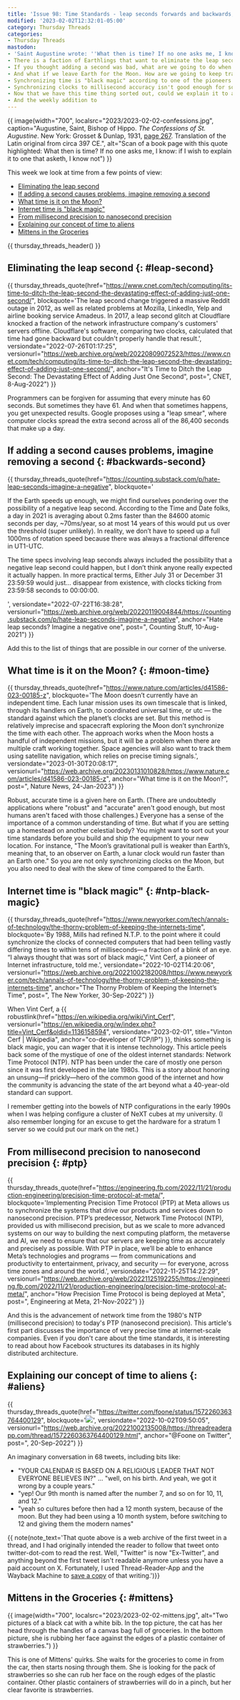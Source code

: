 ```yaml
---
title: 'Issue 98: Time Standards - leap seconds forwards and backwards, moon time, internet time (then and now), and aliens'
modified: '2023-02-02T12:32:01-05:00'
category: Thursday Threads
categories:
- Thursday Threads
mastodon:
- 'Saint Augustine wrote: ''What then is time? If no one asks me, I know: if I wish to explain it to one that asketh, I know not'' This week''s DLTJ Thursday Threads looks at time standards. https://dltj.org/article/issue-98-time-standards/ 1/7'
- There is a faction of Earthlings that want to eliminate the leap second as a distinct unit of time. Instead, they propose "smearing" that second across an entire day so software developers can avoid having to think about a quirky minute that has 61 seconds. https://dltj.org/article/issue-98-time-standards/#leap-second 2/7
- If you thought adding a second was bad, what are we going to do when we have to remove a second from our clocks to keep solar time in sync with caesium time. https://dltj.org/article/issue-98-time-standards/#backwards-second 3/7
- And what if we leave Earth for the Moon. How are we going to keep track of time there? https://dltj.org/article/issue-98-time-standards/#moon-time 4/7
- Synchronizing time is "black magic" according to one of the pioneers of the internet. Why is it like that? https://dltj.org/article/issue-98-time-standards/#ntp-black-magic 5/7
- Synchronizing clocks to millisecond accuracy isn't good enough for some applications. Read about the move to nanosecond accuracy. https://dltj.org/article/issue-98-time-standards/#ptp 6/7
- Now that we have this time thing sorted out, could we explain it to an alien visitor? Perhaps we don't have time thought through after all. https://dltj.org/article/issue-98-time-standards/#aliens 7/7
- And the weekly addition to
---
```

{{ image(width="700", localsrc="2023/2023-02-02-confessions.jpg", caption="Augustine, Saint, Bishop of Hippo. <cite>The Confessions of St. Augustine</cite>. New York: Grosset & Dunlap, 1931, <a href='https://babel.hathitrust.org/cgi/pt?id=uc1.b3945012&view=1up&seq=281&q1=what+then+is+time'>page 267</a>. Translation of the Latin original from circa 397 CE.", alt="Scan of a book page with this quote highlighted: What then is time? If no one asks me, I know: if I wish to explain it to one that asketh, I know not") }} 

This week we look at time from a few points of view:

- [Eliminating the leap second](https://dltj.org/article/issue-98-time-standards/#leap-second)
- [If adding a second causes problems, imagine removing a second](https://dltj.org/article/issue-98-time-standards/#backwards-second)
- [What time is it on the Moon?](https://dltj.org/article/issue-98-time-standards/#moon-time)
- [Internet time is "black magic"](https://dltj.org/article/issue-98-time-standards/#ntp-black-magic)
- [From millisecond precision to nanosecond precision](https://dltj.org/article/issue-98-time-standards/#ptp)
- [Explaining our concept of time to aliens](https://dltj.org/article/issue-98-time-standards/#aliens)
- [Mittens in the Groceries](https://dltj.org/article/issue-98-time-standards/#mittens)

{{ thursday_threads_header() }}


## Eliminating the leap second {: #leap-second}
{{ thursday_threads_quote(href="https://www.cnet.com/tech/computing/its-time-to-ditch-the-leap-second-the-devastating-effect-of-adding-just-one-second/",
 blockquote='The leap second change triggered a massive Reddit outage in 2012, as well as related problems at Mozilla, LinkedIn, Yelp and airline booking service Amadeus. In 2017, a leap second glitch at Cloudflare knocked a fraction of the network infrastructure company&apos;s customers&apos; servers offline. Cloudflare&apos;s software, comparing two clocks, calculated that time had gone backward but couldn&apos;t properly handle that result.',
 versiondate="2022-07-26T01:17:25",
 versionurl="https://web.archive.org/web/20220809072523/https://www.cnet.com/tech/computing/its-time-to-ditch-the-leap-second-the-devastating-effect-of-adding-just-one-second/",
 anchor="It's Time to Ditch the Leap Second: The Devastating Effect of Adding Just One Second",
 post=", CNET, 8-Aug-2022") }}

Programmers can be forgiven for assuming that every minute has 60 seconds. 
But sometimes they have 61. 
And when that sometimes happens, you get unexpected results. 
Google proposes using a "leap smear", where computer clocks spread the extra second across all of the 86,400 seconds that make up a day. 


## If adding a second causes problems, imagine removing a second {: #backwards-second}
{{ thursday_threads_quote(href="https://counting.substack.com/p/hate-leap-seconds-imagine-a-negative",
 blockquote='<p>If the Earth speeds up enough, we might find ourselves pondering over the possibility of a negative leap second. According to the Time and Date folks, a day in 2021 is averaging about 0.2ms faster than the 84600 atomic seconds per day, ~70ms/year, so at most 14 years of this would put us over the threshold (super unlikely). In reality, we don’t have to speed up a full 1000ms of rotation speed because there was always a fractional difference in UT1-UTC.</p><p>The time specs involving leap seconds always included the possibility that a negative leap second could happen, but I don’t think anyone really expected it actually happen. In more practical terms, Either July 31 or December 31 23:59:59 would just… disappear from existence, with clocks ticking from 23:59:58 seconds to 00:00:00.</p>',
 versiondate="2022-07-22T16:38:28",
 versionurl="https://web.archive.org/web/20220119004844/https://counting.substack.com/p/hate-leap-seconds-imagine-a-negative",
 anchor="Hate leap seconds? Imagine a negative one",
 post=", Counting Stuff, 10-Aug-2021") }}

Add this to the list of things that are possible in our corner of the universe.


## What time is it on the Moon? {: #moon-time}
{{ thursday_threads_quote(href="https://www.nature.com/articles/d41586-023-00185-z",
 blockquote='The Moon doesn’t currently have an independent time. Each lunar mission uses its own timescale that is linked, through its handlers on Earth, to coordinated universal time, or utc — the standard against which the planet’s clocks are set. But this method is relatively imprecise and spacecraft exploring the Moon don’t synchronize the time with each other. The approach works when the Moon hosts a handful of independent missions, but it will be a problem when there are multiple craft working together. Space agencies will also want to track them using satellite navigation, which relies on precise timing signals.',
 versiondate="2023-01-30T20:08:17",
 versionurl="https://web.archive.org/20230131010828/https://www.nature.com/articles/d41586-023-00185-z",
 anchor="What time is it on the Moon?",
 post=", Nature News, 24-Jan-2023") }}

Robust, accurate time is a given here on Earth. 
(There are undoubtedly applications where "robust" and "accurate" aren't good enough, but most humans aren't faced with those challenges.) 
Everyone has a sense of the importance of a common understanding of time. 
But what if you are setting up a homestead on another celestial body? 
You might want to sort out your time standards before you build and ship the equipment to your new location. 
For instance, "The Moon’s gravitational pull is weaker than Earth’s, meaning that, to an observer on Earth, a lunar clock would run faster than an Earth one."
So you are not only synchronizing clocks on the Moon, but you also need to deal with the skew of time compared to the Earth.


## Internet time is "black magic" {: #ntp-black-magic}
{{ thursday_threads_quote(href="https://www.newyorker.com/tech/annals-of-technology/the-thorny-problem-of-keeping-the-internets-time",
 blockquote='By 1988, Mills had refined N.T.P. to the point where it could synchronize the clocks of connected computers that had been telling vastly differing times to within tens of milliseconds—a fraction of a blink of an eye. “I always thought that was sort of black magic,” Vint Cerf, a pioneer of Internet infrastructure, told me.',
 versiondate="2022-10-02T14:20:06",
 versionurl="https://web.archive.org/20221002182008/https://www.newyorker.com/tech/annals-of-technology/the-thorny-problem-of-keeping-the-internets-time",
 anchor="The Thorny Problem of Keeping the Internet’s Time",
 post=", The New Yorker, 30-Sep-2022") }}

When Vint Cerf, a {{ robustlink(href="https://en.wikipedia.org/wiki/Vint_Cerf", versionurl="https://en.wikipedia.org/w/index.php?title=Vint_Cerf&oldid=1136158594", versiondate="2023-02-01", title="Vinton Cerf | Wikipedia", anchor="co-developer of TCP/IP") }}, thinks something is black magic, you can wager that it is intense technology.
This article peels back some of the mystique of one of the oldest internet standards: Network Time Protocol (NTP). 
NTP has been under the care of mostly one person since it was first developed in the late 1980s. 
This is a story about honoring an unsung—if prickly—hero of the common good of the internet and how the community is advancing the state of the art beyond what a 40-year-old standard can support. 

I remember getting into the bowels of NTP configurations in the early 1990s when I was helping configure a cluster of NeXT cubes at my university. 
(I also remember longing for an excuse to get the hardware for a stratum 1 server so we could put our mark on the net.) 


## From millisecond precision to nanosecond precision {: #ptp}
{{ thursday_threads_quote(href="https://engineering.fb.com/2022/11/21/production-engineering/precision-time-protocol-at-meta/",
 blockquote='Implementing Precision Time Protocol (PTP) at Meta allows us to synchronize the systems that drive our products and services down to nanosecond precision. PTP’s predecessor, Network Time Protocol (NTP), provided us with millisecond precision, but as we scale to more advanced systems on our way to building the next computing platform, the metaverse and AI, we need to ensure that our servers are keeping time as accurately and precisely as possible. With PTP in place, we’ll be able to enhance Meta’s technologies and programs — from communications and productivity to entertainment, privacy, and security — for everyone, across time zones and around the world.',
 versiondate="2022-11-25T14:22:29",
 versionurl="https://web.archive.org/web/20221125192255/https://engineering.fb.com/2022/11/21/production-engineering/precision-time-protocol-at-meta/",
 anchor="How Precision Time Protocol is being deployed at Meta",
 post=", Engineering at Meta, 21-Nov-2022") }}

And this is the advancement of network time from the 1980's NTP (millisecond precision) to today's PTP (nanosecond precision). 
This article's first part discusses the importance of very precise time at internet-scale companies. 
Even if you don't care about the time standards, it is interesting to read about how Facebook structures its databases in its highly distributed architecture.


## Explaining our concept of time to aliens {: #aliens}
{{ thursday_threads_quote(href="https://twitter.com/foone/status/1572260363764400129",
 blockquote='<replay-web-page replayBase="/assets/js/replayweb/" source="https://dltj.org/wp-content/uploads/2023/2023-02-02-tweet-1572260363764400129.wacz" url="https://oembed.link/https://twitter.com/foone/status/1572260363764400129" embed="replay-with-info" newwindowbase="https://dev.replayweb.page/" style="width: 30rem;  height: 20rem;"></replay-web-page><noscript><img src="https://dltj.org/wp-content/uploads/2023/2023-02-02-tweet-1572260363764400129.png"></noscript>',
 versiondate="2022-10-02T09:50:05",
 versionurl="https://web.archive.org/20221002135008/https://threadreaderapp.com/thread/1572260363764400129.html",
 anchor="@Foone on Twitter",
 post=", 20-Sep-2022") }}
<script src="/assets/js/replayweb/ui.js"></script>

An imaginary conversation in 68 tweets, including bits like:

- "YOUR CALENDAR IS BASED ON A RELIGIOUS LEADER THAT NOT EVERYONE BELIEVES IN?" ... "well, on his birth. And yeah, we got it wrong by a couple years."
- "yep! Our 9th month is named after the number 7, and so on for 10, 11, and 12."
- "yeah so cultures before then had a 12 month system, because of the moon. But they had been using a 10 month system, before switching to 12 and giving them the modern names"

{{ note(note_text='That quote above is a web archive of the first tweet in a thread, and I had originally intended the reader to follow that tweet onto twitter-dot-com to read the rest. Well, "Twitter" is now "Ex-Twitter", and anything beyond the first tweet isn&apos;t readable anymore unless you have a paid account on X. Fortunately, I used Thread-Reader-App and the Wayback Machine to <a href="https://web.archive.org/web/20220920180435/https://threadreaderapp.com/thread/1572260363764400129.html">save a copy</a> of that writing.')}}

## Mittens in the Groceries {: #mittens}
{{ image(width="700", localsrc="2023/2023-02-02-mittens.jpg", alt="Two pictures of a black cat with a white bib. In the top picture, the cat has her head through the handles of a canvas bag full of groceries. In the bottom picture, she is rubbing her face against the edges of a plastic container of strawberries.") }} 

This is one of Mittens' quirks. 
She waits for the groceries to come in from the car, then starts nosing through them. 
She is looking for the pack of strawberries so she can rub her face on the rough edges of the plastic container.
Other plastic containers of strawberries will do in a pinch, but her clear favorite is strawberries.
